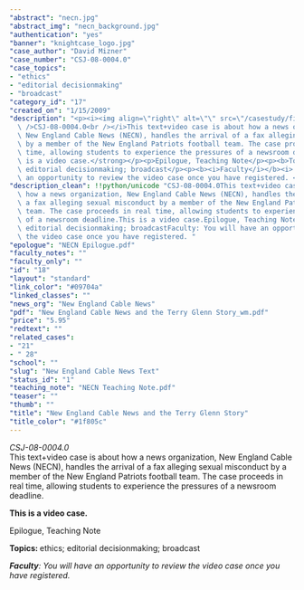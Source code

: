 ```yaml
---
"abstract": "necn.jpg"
"abstract_img": "necn_background.jpg"
"authentication": "yes"
"banner": "knightcase_logo.jpg"
"case_author": "David Mizner"
"case_number": "CSJ-08-0004.0"
"case_topics":
- "ethics"
- "editorial decisionmaking"
- "broadcast"
"category_id": "17"
"created_on": "1/15/2009"
"description": "<p><i><img align=\"right\" alt=\"\" src=\"/casestudy/files/photos/239/necn.jpg\"\
  \ />CSJ-08-0004.0<br /></i>This text+video case is about how a news organization,\
  \ New England Cable News (NECN), handles the arrival of a fax alleging sexual misconduct\
  \ by a member of the New England Patriots football team. The case proceeds in real\
  \ time, allowing students to experience the pressures of a newsroom deadline.</p><p><strong>This\
  \ is a video case.</strong></p><p>Epilogue, Teaching Note</p><p><b>Topics: </b>ethics;\
  \ editorial decisionmaking; broadcast</p><p><b><i>Faculty</i></b><i>: You will have\
  \ an opportunity to review the video case once you have registered. </i></p>"
"description_clean": !!python/unicode "CSJ-08-0004.0This text+video case is about\
  \ how a news organization, New England Cable News (NECN), handles the arrival of\
  \ a fax alleging sexual misconduct by a member of the New England Patriots football\
  \ team. The case proceeds in real time, allowing students to experience the pressures\
  \ of a newsroom deadline.This is a video case.Epilogue, Teaching NoteTopics: ethics;\
  \ editorial decisionmaking; broadcastFaculty: You will have an opportunity to review\
  \ the video case once you have registered. "
"epologue": "NECN Epilogue.pdf"
"faculty_notes": ""
"faculty_only": ""
"id": "18"
"layout": "standard"
"link_color": "#09704a"
"linked_classes": ""
"news_org": "New England Cable News"
"pdf": "New England Cable News and the Terry Glenn Story_wm.pdf"
"price": "5.95"
"redtext": ""
"related_cases":
- "21"
- " 28"
"school": ""
"slug": "New England Cable News Text"
"status_id": "1"
"teaching_note": "NECN Teaching Note.pdf"
"teaser": ""
"thumb": ""
"title": "New England Cable News and the Terry Glenn Story"
"title_color": "#1f805c"
---
```

<p><i><img align="right" alt="" src="/casestudy/files/photos/239/necn.jpg" />CSJ-08-0004.0<br /></i>This text+video case is about how a news organization, New England Cable News (NECN), handles the arrival of a fax alleging sexual misconduct by a member of the New England Patriots football team. The case proceeds in real time, allowing students to experience the pressures of a newsroom deadline.</p><p><strong>This is a video case.</strong></p><p>Epilogue, Teaching Note</p><p><b>Topics: </b>ethics; editorial decisionmaking; broadcast</p><p><b><i>Faculty</i></b><i>: You will have an opportunity to review the video case once you have registered. </i></p>
